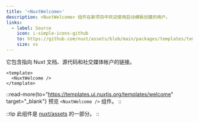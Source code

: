 ```yaml
---
title: '<NuxtWelcome>'
description: <NuxtWelcome> 组件在新项目中欢迎使用启动模板创建的用户。
links:
  - label: Source
    icon: i-simple-icons-github
    to: https://github.com/nuxt/assets/blob/main/packages/templates/templates/welcome/index.html
    size: xs
---
```


它包含指向 Nuxt 文档、源代码和社交媒体帐户的链接。

```vue [app.vue]
<template>
  <NuxtWelcome />
</template>
```

::read-more{to="https://templates.ui.nuxtjs.org/templates/welcome" target="_blank"}
预览 `<NuxtWelcome />` 组件。
::

::tip
此组件是 [nuxt/assets](https://github.com/nuxt/assets) 的一部分。
::
